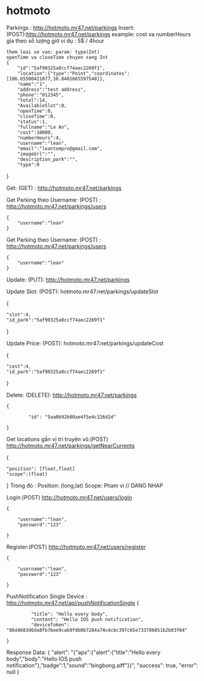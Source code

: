 # hotmoto
Parkings : http://hotmoto.mr47.net/parkings
Insert: (POST):http://hotmoto.mr47.net/parkings
	example:
	cost va numberHours gía theo số lượng giờ ví dụ : 5$ / 4hour
    
    them loai xe vao: param: type(Int) 
    openTime va closeTime chuyen sang Int
  	{	
  		"id":"5af90325a0ccf74aec2269f1",
  		"location":{"type":"Point","coordinates":[106.65500421077,10.8401665597548]},
		"name":"1",
		"address":"test address",
		"phone":"012345",
		"total":14, 
		"AvailableSlot":0,
		"openTime":0,
		"closeTime":0,
		"status":1,
		"fullname":"Le An",
		"cost":10000,
		"numberHours":4,
		"username":"lean",
		"email":"leantompro@gmail.com",
		"imageUrl":"",
		"description_park":"",
		"type":0
  }

Get: (GET) : http://hotmoto.mr47.net/parkings

Get Parking theo Username: (POST) : http://hotmoto.mr47.net/parkings/users 

	{
		"username":"lean"
	}
Get Parking theo Username: (POST) : http://hotmoto.mr47.net/parkings/users 

	{
		"username":"lean"
	}
Update: (PUT): http://hotmoto.mr47.net/parkings

Update Slot: (POST): hotmoto.mr47.net/parkings/updateSlot

{
	
	"slot":4,
	"id_park":"5af90325a0ccf74aec2269f1"

}

Update Price: (POST): hotmoto.mr47.net/parkings/updateCost

{
	
	"cost":4,
	"id_park":"5af90325a0ccf74aec2269f1"

}

Delete: (DELETE): http://hotmoto.mr47.net/parkings

	{
	
      		"id": "5aa0b92b00ae4f5e4c326d2d"
		
	}
	
Get locations gần vị trí truyên vô:(POST) http://hotmoto.mr47.net/parkings/getNearCurrents 

{

	"position": [float,float]  
	"scope":(float)
	
}
Trong đó : Position:  (long,lat) 
Scope: Pham vi
// DANG NHAP

Login:(POST)   http://hotmoto.mr47.net/users/login 

	{
	
		"username":"lean",
		"password":"123"
		
	}
	
	
Register:(POST)   http://hotmoto.mr47.net/users/register

	{
	
		"username":"lean",
		"password":"123"
		
	}


PushNotification Single Device : http://hotmoto.mr47.net/api/pushNotificationSingle
	{
	
     		 "title": "Hello every body",
     		 "content": "Hello IOS push notification",
     		 "deviceToken": "86d4683d6da8fb7bee9cab9fdb0b7284a74c4cbc397c65e733786051b2b03f04"
    
	}
	
Response Data:
	{
    		"alert": "{\"aps\":{\"alert\":{\"title\":\"Hello every body\",\"body\":\"Hello IOS push 	notification\"},\"badge\":1,\"sound\":\"bingbong.aiff\"}}",
	  	"success": true,
	    	"error": null
	}

